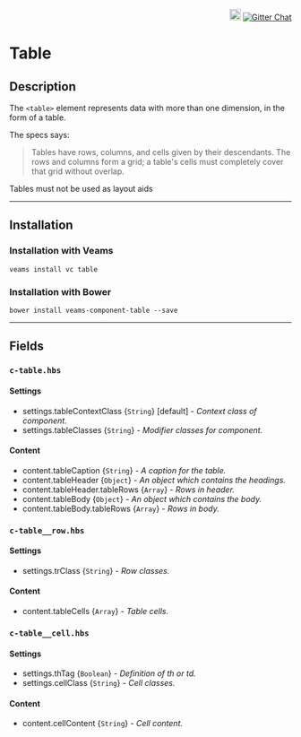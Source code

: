<p align="right">
    <a href="https://badge.fury.io/bo/veams-component-table"><img src="https://badge.fury.io/bo/veams-component-table.svg" alt="Bower version" height="20"></a>
    <a href="https://gitter.im/Sebastian-Fitzner/Veams?utm_source=badge&utm_medium=badge&utm_campaign=pr-badge"><img src="https://badges.gitter.im/Sebastian-Fitzner/Veams.svg" alt="Gitter Chat" /></a>
</p>

# Table

## Description

The `<table>` element represents data with more than one dimension, in the form of a table.

The specs says:

> Tables have rows, columns, and cells given by their descendants. The rows and columns form a grid; a table's cells must completely cover that grid without overlap.

Tables must not be used as layout aids

-----------

## Installation

### Installation with Veams

`veams install vc table`

### Installation with Bower

`bower install veams-component-table --save`

-----------

## Fields

### `c-table.hbs`

#### Settings
- settings.tableContextClass {`String`} [default] - _Context class of component._
- settings.tableClasses {`String`} - _Modifier classes for component._

#### Content
- content.tableCaption {`String`} - _A caption for the table._
- content.tableHeader {`Object`} - _An object which contains the headings._
- content.tableHeader.tableRows {`Array`} - _Rows in header._
- content.tableBody {`Object`} - _An object which contains the body._
- content.tableBody.tableRows {`Array`} - _Rows in body._

### `c-table__row.hbs`

#### Settings
- settings.trClass {`String`} - _Row classes._

#### Content
- content.tableCells {`Array`} - _Table cells._

### `c-table__cell.hbs`

#### Settings
- settings.thTag {`Boolean`} - _Definition of th or td._
- settings.cellClass {`String`} - _Cell classes._

#### Content
- content.cellContent {`String`} - _Cell content._